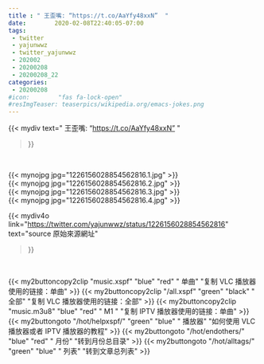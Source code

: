 ```yaml
---
title : " 王歪嘴: “https://t.co/AaYfy48xxN”  "
date:        2020-02-08T22:40:05-07:00
tags:
 - twitter
 - yajunwwz
 - twitter_yajunwwz
 - 202002
 - 20200208
 - 20200208_22
categories:
 - 20200208
#icon:        "fas fa-lock-open"
#resImgTeaser: teaserpics/wikipedia.org/emacs-jokes.png
---
```


{{< mydiv text=" 王歪嘴: “https://t.co/AaYfy48xxN”  "
>}}
<br>


 {{< mynojpg jpg="1226156028854562816.1.jpg" >}}<br>  {{< mynojpg jpg="1226156028854562816.2.jpg" >}}<br>  {{< mynojpg jpg="1226156028854562816.3.jpg" >}}<br>  {{< mynojpg jpg="1226156028854562816.4.jpg" >}}<br> 



{{< mydiv4o link="https://twitter.com/yajunwwz/status/1226156028854562816"
text="source 原始來源網址"
>}}


<br>



{{< my2buttoncopy2clip "music.xspf"        "blue"   "red"    " 单曲"  "复制 VLC 播放器使用的链接：单曲" >}} {{< my2buttoncopy2clip "/all.xspf"         "green"  "black"  " 全部"  "复制 VLC 播放器使用的链接：全部" >}} {{< my2buttoncopy2clip "music.m3u8"        "blue"   "red"    " M1 "    "复制 IPTV 播放器使用的链接：单曲" >}} {{< my2buttongoto      "/hot/helpxspf/"    "green"  "blue"   " 播放器" "如何使用 VLC 播放器或者 IPTV 播放器的教程" >}} {{< my2buttongoto      "/hot/endothers/"   "blue"   "red"    " 月份"   "转到月份总目录" >}} {{< my2buttongoto      "/hot/alltags/"     "green"  "blue"   " 列表"   "转到文章总列表" >}} 
